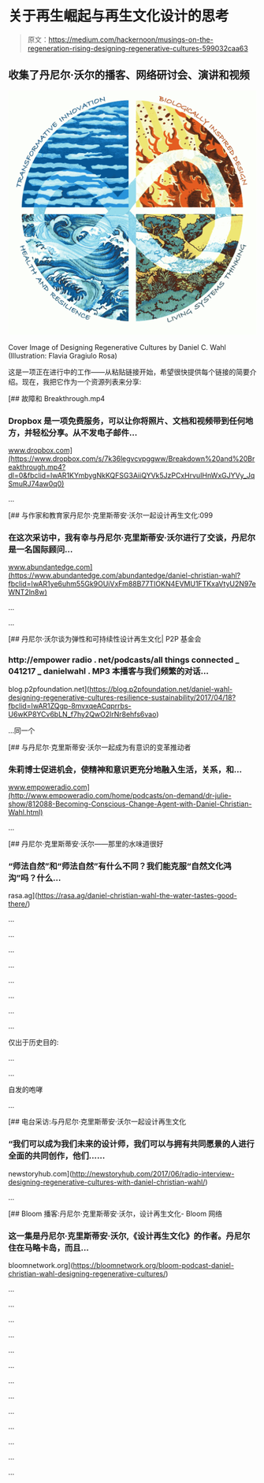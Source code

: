 # 关于再生崛起与再生文化设计的思考

> 原文：<https://medium.com/hackernoon/musings-on-the-regeneration-rising-designing-regenerative-cultures-599032caa63>

## 收集了丹尼尔·沃尔的播客、网络研讨会、演讲和视频

![](img/8a3cc8d5008053afce78e3d0f245c08f.png)

Cover Image of Designing Regenerative Cultures by Daniel C. Wahl (Illustration: Flavia Gragiulo Rosa)

这是一项正在进行中的工作——从粘贴链接开始，希望很快提供每个链接的简要介绍。现在，我把它作为一个资源列表来分享:

[](https://www.dropbox.com/s/7k36legvcvpggww/Breakdown%20and%20Breakthrough.mp4?dl=0&fbclid=IwAR1KYmbygNkKQFSG3AiiQYVk5JzPCxHrvuIHnWxGJYVy_JqSmuRJ74aw0q0) [## 故障和 Breakthrough.mp4

### Dropbox 是一项免费服务，可以让你将照片、文档和视频带到任何地方，并轻松分享。从不发电子邮件…

www.dropbox.com](https://www.dropbox.com/s/7k36legvcvpggww/Breakdown%20and%20Breakthrough.mp4?dl=0&fbclid=IwAR1KYmbygNkKQFSG3AiiQYVk5JzPCxHrvuIHnWxGJYVy_JqSmuRJ74aw0q0) 

…

[](https://www.abundantedge.com/abundantedge/daniel-christian-wahl?fbclid=IwAR1ye6uhm55Gk9OUiVxFm88B77TIOKN4EVMU1FTKxaVtyU2N97eWNT2ln8w) [## 与作家和教育家丹尼尔·克里斯蒂安·沃尔一起设计再生文化:099

### 在这次采访中，我有幸与丹尼尔·克里斯蒂安·沃尔进行了交谈，丹尼尔是一名国际顾问…

www.abundantedge.com](https://www.abundantedge.com/abundantedge/daniel-christian-wahl?fbclid=IwAR1ye6uhm55Gk9OUiVxFm88B77TIOKN4EVMU1FTKxaVtyU2N97eWNT2ln8w) 

…

…

[](https://blog.p2pfoundation.net/daniel-wahl-designing-regenerative-cultures-resilience-sustainability/2017/04/18?fbclid=IwAR1ZQgp-8mvxqeACqprrbs-U6wKP8YCv6bLN_f7hy2QwO2lrNr8ehfs6vao) [## 丹尼尔·沃尔谈为弹性和可持续性设计再生文化| P2P 基金会

### http://empower radio . net/podcasts/all things connected _ 041217 _ danielwahl . MP3 本播客与我们频繁的对话…

blog.p2pfoundation.net](https://blog.p2pfoundation.net/daniel-wahl-designing-regenerative-cultures-resilience-sustainability/2017/04/18?fbclid=IwAR1ZQgp-8mvxqeACqprrbs-U6wKP8YCv6bLN_f7hy2QwO2lrNr8ehfs6vao) 

…同一个

[](http://www.empoweradio.com/home/podcasts/on-demand/dr-julie-show/812088-Becoming-Conscious-Change-Agent-with-Daniel-Christian-Wahl.html) [## 与丹尼尔·克里斯蒂安·沃尔一起成为有意识的变革推动者

### 朱莉博士促进机会，使精神和意识更充分地融入生活，关系，和…

www.empoweradio.com](http://www.empoweradio.com/home/podcasts/on-demand/dr-julie-show/812088-Becoming-Conscious-Change-Agent-with-Daniel-Christian-Wahl.html) 

…

[](https://rasa.ag/daniel-christian-wahl-the-water-tastes-good-there/) [## 丹尼尔·克里斯蒂安·沃尔——那里的水味道很好

### “师法自然”和“师法自然”有什么不同？我们能克服“自然文化鸿沟”吗？什么…

rasa.ag](https://rasa.ag/daniel-christian-wahl-the-water-tastes-good-there/) 

…

…

…

…

…

…

…

…

仅出于历史目的:

…

…

自发的咆哮

…

[](http://newstoryhub.com/2017/06/radio-interview-designing-regenerative-cultures-with-daniel-christian-wahl/) [## 电台采访:与丹尼尔·克里斯蒂安·沃尔一起设计再生文化

### “我们可以成为我们未来的设计师，我们可以与拥有共同愿景的人进行全面的共同创作，他们……

newstoryhub.com](http://newstoryhub.com/2017/06/radio-interview-designing-regenerative-cultures-with-daniel-christian-wahl/) 

…

[](https://bloomnetwork.org/bloom-podcast-daniel-christian-wahl-designing-regenerative-cultures/) [## Bloom 播客:丹尼尔·克里斯蒂安·沃尔，设计再生文化- Bloom 网络

### 这一集是丹尼尔·克里斯蒂安·沃尔,《设计再生文化》的作者。丹尼尔住在马略卡岛，而且…

bloomnetwork.org](https://bloomnetwork.org/bloom-podcast-daniel-christian-wahl-designing-regenerative-cultures/) 

…

…

…

…

…

…

…

…

…

…

…

…

…